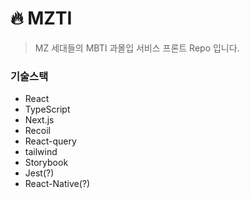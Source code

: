 # 🔥 MZTI
> MZ 세대들의 MBTI 과몰입 서비스 프론트 Repo 입니다.

### 기술스택

- React
- TypeScript
- Next.js
- Recoil
- React-query
- tailwind
- Storybook
- Jest(?)
- React-Native(?)

